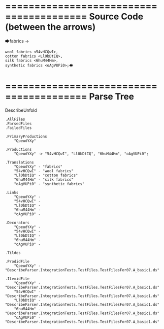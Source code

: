 ========================================
Source Code (between the arrows)
========================================

🡆fabrics <QpeudYXy> ->

	wool fabrics <54vHCQwI>,
	cotton fabrics <Ll0bDtIQ>,
	silk fabrics <6huM44Hm>,
	synthetic fabrics <oAgVUPi0>;🡄

========================================
Parse Tree
========================================
DescribeUnfold

    .AllFiles
    .ParsedFiles
    .FailedFiles

    .PrimaryProductions
        "QpeudYXy" 

    .Productions
        "QpeudYXy" -> "54vHCQwI", "Ll0bDtIQ", "6huM44Hm", "oAgVUPi0";

    .Translations
        "QpeudYXy" - "fabrics"
        "54vHCQwI" - "wool fabrics"
        "Ll0bDtIQ" - "cotton fabrics"
        "6huM44Hm" - "silk fabrics"
        "oAgVUPi0" - "synthetic fabrics"

    .Links
        "QpeudYXy" - 
        "54vHCQwI" - 
        "Ll0bDtIQ" - 
        "6huM44Hm" - 
        "oAgVUPi0" - 

    .Decorators
        "QpeudYXy" - 
        "54vHCQwI" - 
        "Ll0bDtIQ" - 
        "6huM44Hm" - 
        "oAgVUPi0" - 

    .Tildes

    .ProdidFile
        "QpeudYXy" - "DescribeParser.IntegrationTests.TestFiles.TestFilesFor07.A_basic1.ds"

    .ItemidFile
        "QpeudYXy" - "DescribeParser.IntegrationTests.TestFiles.TestFilesFor07.A_basic1.ds"
        "54vHCQwI" - "DescribeParser.IntegrationTests.TestFiles.TestFilesFor07.A_basic1.ds"
        "Ll0bDtIQ" - "DescribeParser.IntegrationTests.TestFiles.TestFilesFor07.A_basic1.ds"
        "6huM44Hm" - "DescribeParser.IntegrationTests.TestFiles.TestFilesFor07.A_basic1.ds"
        "oAgVUPi0" - "DescribeParser.IntegrationTests.TestFiles.TestFilesFor07.A_basic1.ds"

